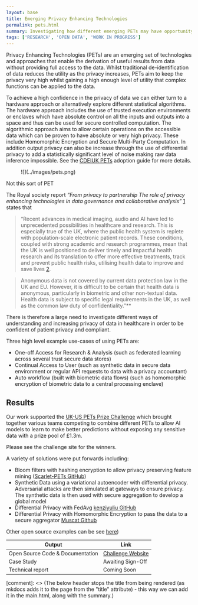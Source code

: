 ```yaml
---
layout: base
title: Emerging Privacy Enhancing Technologies
permalink: pets.html
summary: Investigating how different emerging PETs may have opportunity for healthcare data
tags: ['RESEARCH', 'OPEN DATA', 'WORK IN PROGRESS']
---
```


Privacy Enhancing Technologies (PETs) are an emerging set of technologies and approaches that enable the derivation of useful results from data without providing full access to the data.   Whilst traditional de-identification of data reduces the utility as the privacy increases, PETs aim to keep the privacy very high whilst gaining a high enough level of utility that complex functions can be applied to the data.  

To achieve a high confidence in the privacy of data we can either turn to a hardware approach or alternatively explore different statistical algorithms.   The hardware approach includes the use of trusted execution environments or enclaves which have absolute control on all the inputs and outputs into a space and thus can be used for secure controlled computation.   The algorithmic approach aims to allow certain operations on the accessible data which can be proven to have absolute or very high privacy.   These include Homomorphic Encryption and Secure Multi-Party Computation.   In addition output privacy can also be increase through the use of differential privacy to add a statistically significant level of noise making raw data inference impossible.  See the [CDEIUK PETs](https://cdeiuk.github.io/pets-adoption-guide/what-are-pets) adoption guide for more details.

<figure markdown>
![](../images/pets.png)
</figure>
<figcaption>Not this sort of PET</figcaption>

The Royal society report *“From privacy to partnership The role of privacy enhancing technologies in data governance and collaborative analysis”* [1](https://royalsociety.org/-/media/policy/projects/privacy-enhancing-technologies/From-Privacy-to-Partnership.pdf?la=en-GB&hash=4769FEB5C984089FAB52FE7E22F379D6) states that

> “Recent advances in medical imaging, audio and AI have led to unprecedented possibilities in healthcare and research. This is especially true of the UK, where the public health system is replete with population-scale electronic patient records. These conditions, coupled with strong academic and research programmes, mean that the UK is well positioned to deliver timely and impactful health research and its translation to offer more effective treatments, track and prevent public health risks, utilising health data to improve and save lives [2](https://www.gov.uk/government/publications/lifesciences-industrial-strategy-update).

> Anonymous data is not covered by current data protection law in the UK and EU. However, it is difficult to be certain that health data is anonymous, particularly in biometric and other non-textual data. Health data is subject to specific legal requirements in the UK, as well as the common law duty of confidentiality.”**

There is therefore a large need to investigate different ways of understanding and increasing privacy of data in healthcare in order to be confident of patient privacy and compliant. 

Three high level example use-cases of using PETs are:

- One-off Access for Research & Analysis (such as federated learning across several trust secure data stores)
- Continual Access to User (such as synthetic data in secure data environment or regular API requests to data with a privacy accountant)
- Auto workflow (built with biometric data flows) (such as homomorphic encryption of biometric data to a central processing enclave)

## Results

Our work supported the [UK-US PETs Prize Challenge](https://petsprizechallenges.com/) which brought together various teams competing to combine different PETs to allow AI models to learn to make better predictions without exposing any sensitive data with a prize pool of £1.3m.

Please see the challenge site for the winners.   

A variety of solutions were put forwards including:

- Bloom filters with hashing encryption to allow privacy preserving feature mining ([Scarlet-PETs GitHub](https://github.com/idsla/Scarlet-PETs))
- Synthetic Data using a variational autoencoder with differential privacy.   Adversarial attacks are then simulated at gateways to ensure privacy.  The synthetic data is then used with secure aggregation to develop a global model
- Differential Privacy with FedAvg [kenziyuliu GitHub](https://github.com/kenziyuliu/pets-challenge)
- Differential Privacy with Homomorphic Encryption to pass the data to a secure aggregator [Muscat Github](https://github.com/hhcho/muscat)

Other open source examples can be see [here](https://github.com/usnistgov/PrivacyEngCollabSpace/tree/master/tools/de-identification))

| Output | Link |
| ---- | ---- |
| Open Source Code & Documentation | [Challenge Website](https://petsprizechallenges.com/) |
| Case Study | Awaiting Sign-Off |
| Technical report | Coming Soon |

[comment]: <> (The below header stops the title from being rendered (as mkdocs adds it to the page from the "title" attribute) - this way we can add it in the main.html, along with the summary.)
#
